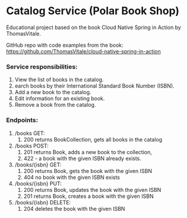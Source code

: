 # Catalog Service (Polar Book Shop)

Educational project based on the book Cloud Native Spring in Action by ThomasVitale.

GitHub repo with code examples from the book: https://github.com/ThomasVitale/cloud-native-spring-in-action

### Service responsibilities:
1. View the list of books in the catalog.
2. earch books by their International Standard Book Number (ISBN).
3. Add a new book to the catalog.
4. Edit information for an existing book.
5. Remove a book from the catalog.

### Endpoints:
1. /books GET:
   1. 200 returns BookCollection, gets all books in the catalog
2. /books POST:
   1. 201 returns Book, adds a new book to the collection, 
   2. 422 - a book with the given ISBN already exists.  
3. /books/{isbn} GET:
   1. 200 returns Book, gets the book with the given ISBN
   2. 404 no book with the given ISBN exists
4. /books/{isbn} PUT:
   1. 200 returns Book, updates the book with the given ISBN
   2. 201 returns Book, creates a book with the given ISBN
5. /books/{isbn} DELETE:
   1. 204 deletes the book with the given ISBN

